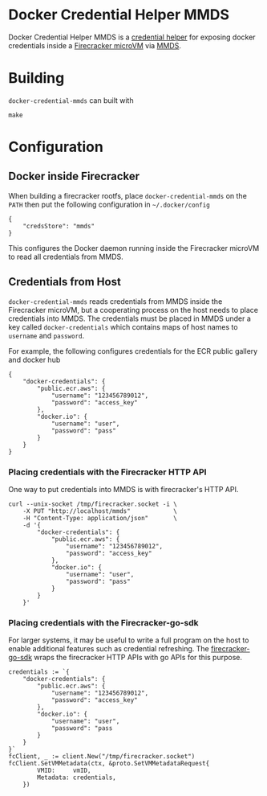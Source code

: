 # Docker Credential Helper MMDS

Docker Credential Helper MMDS is a [credential helper](https://github.com/docker/docker-credential-helpers) for exposing docker credentials inside a [Firecracker microVM](https://github.com/firecracker-microvm/firecracker) via [MMDS](https://github.com/firecracker-microvm/firecracker/blob/main/docs/mmds/mmds-user-guide.md).

# Building

`docker-credential-mmds` can built with
```
make
```

# Configuration

## Docker inside Firecracker
When building a firecracker rootfs, place `docker-credential-mmds` on the `PATH` then put the following configuration in `~/.docker/config`

```
{
	"credsStore": "mmds"
}
```

This configures the Docker daemon running inside the Firecracker microVM to read all credentials from MMDS.

## Credentials from Host

`docker-credential-mmds` reads credentials from MMDS inside the Firecracker microVM, but a cooperating process on the host needs to place credentials into MMDS. The credentials must be placed in MMDS under a key called `docker-credentials` which contains maps of host names to `username` and `password`. 

For example, the following configures credentials for the ECR public gallery and docker hub
```
{
	"docker-credentials": {
		"public.ecr.aws": {
			"username": "123456789012",
			"password": "access_key"
		},
		"docker.io": {
			"username": "user",
			"password": "pass"
		}
	}
}
```

### Placing credentials with the Firecracker HTTP API
One way to put credentials into MMDS is with firecracker's HTTP API.

```
curl --unix-socket /tmp/firecracker.socket -i \
    -X PUT "http://localhost/mmds"            \
    -H "Content-Type: application/json"       \
    -d '{
		"docker-credentials": {
			"public.ecr.aws": {
				"username": "123456789012",
				"password": "access_key"
			},
			"docker.io": {
				"username": "user",
				"password": "pass"
			}	
		}
	}'
```

### Placing credentials with the Firecracker-go-sdk
For larger systems, it may be useful to write a full program on the host to enable additional features such as credential refreshing. The [firecracker-go-sdk](https://github.com/firecracker-microvm/firecracker-go-sdk) wraps the firecracker HTTP APIs with go APIs for this purpose.

```
credentials := `{
	"docker-credentials": {
		"public.ecr.aws": {
			"username": "123456789012",
			"password": "access_key"
		},
		"docker.io": {
			"username": "user",
			"password": "pass
		}
	}
}`
fcClient, _ := client.New("/tmp/firecracker.socket")
fcClient.SetVMMetadata(ctx, &proto.SetVMMetadataRequest{
		VMID:     vmID,
		Metadata: credentials,
	})
```